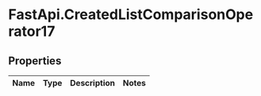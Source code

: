 # FastApi.CreatedListComparisonOperator17

## Properties
Name | Type | Description | Notes
------------ | ------------- | ------------- | -------------
